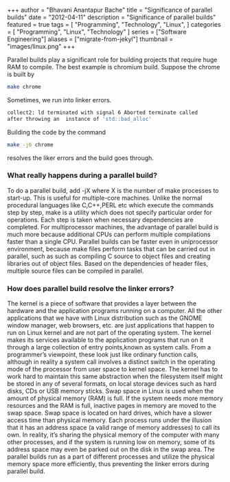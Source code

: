 +++
author = "Bhavani Anantapur Bache"
title = "Significance of parallel builds"
date = "2012-04-11"
description = "Significance of parallel builds"
featured = true
tags = [
    "Programming",
    "Technology",
    "Linux",
]
categories = [
    "Programming",
    "Linux",
    "Technology"
]
series = ["Software Engineering"]
aliases = ["migrate-from-jekyl"]
thumbnail = "images/linux.png"
+++

Parallel builds play a significant role for building projects that require huge RAM to compile.
The best example is chromium build. Suppose the chrome is built by

`````bash
make chrome
`````
Sometimes, we run into linker errors.

`````bash
collect2: ld terminated with signal 6 Aborted terminate called 
after throwing an  instance of 'std::bad_alloc'
`````

Building the code by the command

`````bash
make -j6 chrome
`````
resolves the liker errors and the build goes through.

<h3>What really happens during a parallel build?</h3>

To do a parallel build, add -jX where X is the number of make processes to start-up. This is useful for multiple-core machines. Unlike the normal procedural languages like C,C++,PERL etc which execute the commands step by step, make is a utility which does not specify particular order for operations. Each step is taken when necessary dependencies are completed. For multiprocessor machines, the advantage of parallel build is much more because additional CPUs can perform multiple compilations faster than a single CPU.
Parallel builds can be faster even in uniprocessor environment, because make files perform tasks that can be carried out in parallel, such as such as compiling C source to object files and  creating libraries out of object files. Based on the dependencies of header files, multiple source files can be compiled in parallel.

<h3>How does parallel build resolve the linker errors?</h3>
The kernel is a piece of software that provides a layer between the hardware and the application programs running on a computer. All the other applications that we have with Linux distribution such as the GNOME window manager, web browsers, etc. are just applications that happen to run on Linux kernel and are not part of the operating system. The kernel makes its services available to the application programs that run on it through a large collection of entry points,known as system calls. From a programmer’s viewpoint,
these look just like ordinary function calls, although in reality a system call involves a distinct switch in the operating mode of the processor from user space to kernel space.
The kernel has to work hard to maintain this same abstraction when the filesystem itself might be stored in any of several formats, on local storage devices such as hard disks, CDs or USB memory sticks.
Swap space in Linux is used when the amount of physical memory (RAM) is full. If the system needs more memory resources and the RAM is full, inactive pages in memory are moved to the swap space. Swap space is located on hard drives, which have a slower access time than physical memory. Each process runs under the illusion that it has an address space (a valid range of memory addresses) to call its own. In reality, it’s sharing the physical memory of the computer with many other processes, and if the system is running low on memory, some of its address space may even be parked out on the disk in the swap area. The parallel builds run as a part of different processes and utilize the physical memory space more efficiently, thus preventing the linker errors during parallel build.
